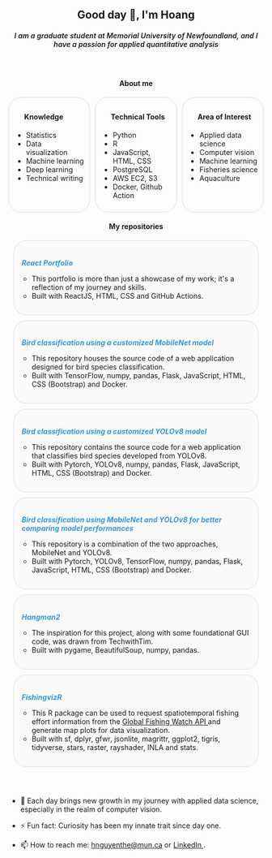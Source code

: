 <h2 align="center">Good day 👋, I'm Hoang</h2>
<h5 align="center" style="font-weight: 600;"> I am a graduate student at Memorial University of Newfoundland, and I have a passion for applied quantitative analysis</h5>

<br>

<h4 align="center">About me</h4>

<!-- Main card container -->
<div style="display: flex; justify-content: space-between;">

  <!-- Left card: Knowledge -->
  <div style="flex: 1; padding: 10px; border: 1px solid #ddd; border-radius: 25px; margin-right: 10px;">
    <h4 style="padding-left:20px">Knowledge</h4>
    <ul>
      <li>Statistics</li>
      <li>Data visualization</li>
      <li>Machine learning</li>
      <li>Deep learning</li>
      <li>Technical writing</li>
    </ul>
  </div>

  <!-- Middle card: Technical Tools -->
  <div style="flex: 1; padding: 10px; border: 1px solid #ddd; border-radius: 25px; margin-right: 10px;">
    <h4 style="padding-left:20px">Technical Tools</h4>
    <ul>
      <li>Python</li>
      <li>R</li>
      <li>JavaScript, HTML, CSS</li>
      <li>PostgreSQL</li>
      <li>AWS EC2, S3</li>
      <li>Docker, Github Action</li>
    </ul>
  </div>

  <!-- Right card: Area of Interest -->
  <div style="flex: 1; padding: 10px; border: 1px solid #ddd; border-radius: 25px;">
    <h4 style="padding-left:20px">Area of Interest</h4>
    <ul>
      <li>Applied data science</li>
      <li>Computer vision</li>
      <li>Machine learning</li>
      <li>Fisheries science</li>
      <li>Aquaculture</li>      
    </ul>
  </div>

</div>

<h4 align="center">My repositories</h4>

<div style="margin: 10px; padding: 15px; border: 1px solid #ddd; border-radius: 25px; background-color: #f9f9f9;">
    <h5 style="margin-bottom: 5px; color: #2c3e50;">
        <a href="https://github.com/LeoUtas/react_portfolio.git" style="text-decoration: none; color: #3498db;">React Portfolio</a>
    </h5>
    <ul style="padding-left: 20px; list-style-type: circle;">
        <li>This portfolio is more than just a showcase of my work; it's a reflection of my journey and skills.</li>
        <li>Built with ReactJS, HTML, CSS and GitHub Actions.</li>
    </ul>
</div>

<div style="margin: 10px; padding: 15px; border: 1px solid #ddd; border-radius: 25px; background-color: #f9f9f9;">
    <h5 style="margin-bottom: 5px; color: #2c3e50;">
        <a href="https://github.com/LeoUtas/react_portfolio.git" style="text-decoration: none; color: #3498db;">Bird classification using a customized MobileNet model</a>
    </h5>
    <ul style="padding-left: 20px; list-style-type: circle;">
        <li>This repository houses the source code of a web application designed for bird species classification.</li>
        <li>Built with TensorFlow, numpy, pandas, Flask, JavaScript, HTML, CSS (Bootstrap) and Docker.</li>
    </ul>
</div>

<div style="margin: 10px; padding: 15px; border: 1px solid #ddd; border-radius: 25px; background-color: #f9f9f9;">
    <h5 style="margin-bottom: 5px; color: #2c3e50;">
        <a href="https://github.com/LeoUtas/bird_classification_flask_YOLOv8.git" style="text-decoration: none; color: #3498db;">Bird classification using a customized YOLOv8 model</a>
    </h5>
    <ul style="padding-left: 20px; list-style-type: circle;">
        <li>This repository contains the source code for a web application that classifies bird species developed from YOLOv8.</li>
        <li>Built with Pytorch, YOLOv8, numpy, pandas, Flask, JavaScript, HTML, CSS (Bootstrap) and Docker.</li>
    </ul>
</div>

<div style="margin: 10px; padding: 15px; border: 1px solid #ddd; border-radius: 25px; background-color: #f9f9f9;">
    <h5 style="margin-bottom: 5px; color: #2c3e50;">
        <a href="https://github.com/LeoUtas/bird_classification_flask_2models.git" style="text-decoration: none; color: #3498db;">Bird classification using MobileNet and YOLOv8 for better comparing model performances</a>
    </h5>
    <ul style="padding-left: 20px; list-style-type: circle;">
        <li>This repository is a combination of the two approaches, MobileNet and YOLOv8.</li>
        <li>Built with Pytorch, YOLOv8, TensorFlow, numpy, pandas, Flask, JavaScript, HTML, CSS (Bootstrap) and Docker.</li>
    </ul>
</div>

<div style="margin: 10px; padding: 15px; border: 1px solid #ddd; border-radius: 25px; background-color: #f9f9f9;">
    <h5 style="margin-bottom: 5px; color: #2c3e50;">
        <a href="https://github.com/LeoUtas/hangman2.git" style="text-decoration: none; color: #3498db;">Hangman2</a>
    </h5>
    <ul style="padding-left: 20px; list-style-type: circle;">
        <li>The inspiration for this project, along with some foundational GUI code, was drawn from TechwithTim.</li>
        <li>Built with pygame, BeautifulSoup, numpy, pandas.</li>
    </ul>
</div>

<div style="margin: 10px; padding: 15px; border: 1px solid #ddd; border-radius: 25px; background-color: #f9f9f9;">
    <h5 style="margin-bottom: 5px; color: #2c3e50;">
        <a href="https://github.com/LeoUtas/fishingvizr.git" style="text-decoration: none; color: #3498db;">FishingvizR</a>
    </h5>
    <ul style="padding-left: 20px; list-style-type: circle;">
        <li>This R package can be used to request spatiotemporal fishing effort information from the <a href="https://globalfishingwatch.org/our-apis/"> Global Fishing Watch API </a> and generate map plots for data visualization.</li>
        <li>Built with sf, dplyr, gfwr, jsonlite, magrittr, ggplot2, tigris, tidyverse, stars, raster, rayshader, INLA and stats.</li>
    </ul>
</div>

<br>
<br>

-   🌱 Each day brings new growth in my journey with applied data science, especially in the realm of computer vision.

-   ⚡ Fun fact: Curiosity has been my innate trait since day one.

-   📫 How to reach me: hnguyenthe@mun.ca or <a href="https://www.linkedin.com/in/hoangng84/"> LinkedIn </a>.

<!--
**LeoUtas/LeoUtas** is a ✨ _special_ ✨ repository because its `README.md` (this file) appears on your GitHub profile.

Here are some ideas to get you started:

-   🔭 I’m currently working on ...
-   🌱 I’m currently learning ...
-   👯 I’m looking to collaborate on ...
-   🤔 I’m looking for help with ...
-   💬 Ask me about ...
-   📫 How to reach me: ...
-   😄 Pronouns: ...
-   ⚡ Fun fact: ...
    -->
